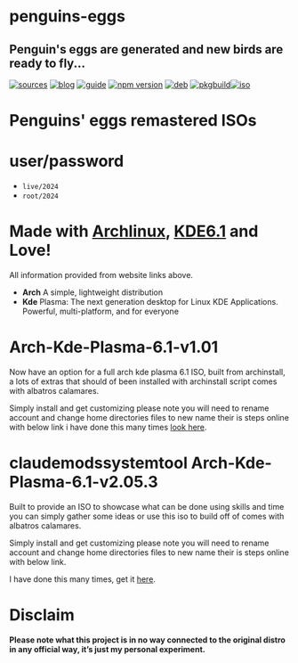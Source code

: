 penguins-eggs
=============

## Penguin&#39;s eggs are generated and new birds are ready to fly...
[![sources](https://img.shields.io/badge/github-sources-cyan)](https://github.com/pieroproietti/penguins-eggs)
[![blog](https://img.shields.io/badge/blog-penguin's%20eggs-cyan)](https://penguins-eggs.net)
[![guide](https://img.shields.io/badge/guide-penguin's%20eggs-cyan)](https://penguins-eggs.net/docs/Tutorial/eggs-users-guide)
[![npm version](https://img.shields.io/npm/v/penguins-eggs.svg)](https://npmjs.org/package/penguins-eggs)
[![deb](https://img.shields.io/badge/deb-packages-blue)](https://sourceforge.net/projects/penguins-eggs/files/DEBS)
[![pkgbuild](https://img.shields.io/badge/pkgbuild-packages-blue)](https://sourceforge.net/projects/penguins-eggs/files/PKGBUILD)[![iso](https://img.shields.io/badge/iso-images-cyan)](https://sourceforge.net/projects/penguins-eggs/files/ISOS)

# Penguins' eggs remastered ISOs

# user/password
* ```live/2024```
* ```root/2024```

# Made with [Archlinux](https://archlinux.org/), [KDE6.1](https://kde.org/) and Love!

All information provided from website links above.

* **Arch** A simple, lightweight distribution
* **Kde** Plasma: The next generation desktop for Linux KDE Applications. Powerful, multi-platform, and for everyone

# Arch-Kde-Plasma-6.1-v1.01

Now have an option for a full arch kde plasma 6.1 ISO, built from archinstall, a lots of extras that should of been installed with archinstall script
comes with albatros calamares.

Simply install and get customizing please note you will need to rename account
and change home directories files to new name their is steps online with below link i have done this many times
[look here](https://stackoverflow.com/questions/20797819/command-to-change-the-default-home-directory-of-a-user).

 
# claudemodssystemtool Arch-Kde-Plasma-6.1-v2.05.3
Built to provide an ISO to showcase what can be done using skills and time you can simply gather some ideas or use this iso to build off of comes with albatros calamares.

Simply install and get customizing please note you will need to rename account and change home directories files to new name their is steps online with below link. 

I have done this many times, get it [here](https://stackoverflow.com/questions/20797819/command-to-change-the-default-home-directory-of-a-user).

    






# Disclaim

__Please note what this project is in no way connected to the original distro in any official way, it’s just my personal experiment.__
